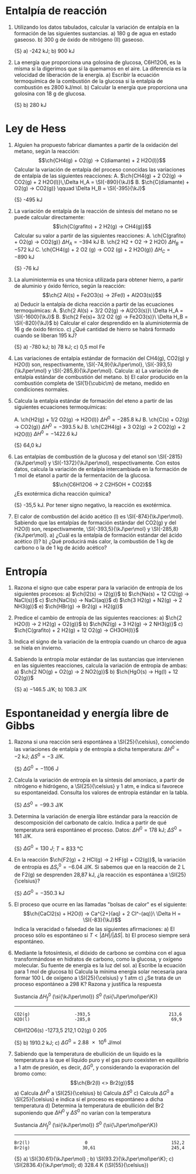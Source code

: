 Entalpía de reacción
====================

1.  Utilizando los datos tabulados, calcular la variación de entalpía en la formación de las siguientes sustancias.
    a)  180 g de agua en estado gaseoso.
    b)  300 g de óxido de nitrógeno (II) gaseoso.

    {S} a) -242 kJ; b) 900 kJ

1.  La energía que proporciona una golosina de glucosa, C6H12O6, es la misma si la digerimos que si la quemamos en el aire. La diferencia es la velocidad de liberación de la energía.
    a) Escribir la ecuación termoquímica de la combustión de la glucosa si la entalpía de combustión es 2800 kJ/mol.
    b) Calcular la energía que proporciona una golosina con 18 g de glucosa.

    {S} b) 280 kJ

Ley de Hess
===========

1.  Alguien ha propuesto fabricar diamantes a partir de la oxidación del metano, según la reacción: 
    $$\ch{CH4(g) + O2(g) -> C(diamante) + 2 H2O(l)}$$
    Calcular la variación de entalpía del proceso conocidas las variaciones de entalpía de las siguientes reacciones:
    A.  $\ch{CH4(g) + 2 O2(g) -> CO2(g) + 2 H2O(l)}\,\Delta H_A = \SI{-890}{\kJ}$
    B.  $\ch{C(diamante) + O2(g) -> CO2(g)} \qquad \Delta H_B = \SI{-395}{\kJ}$

    {S} -495 kJ

1.  La variación de entalpía de la reacción de síntesis del metano no se puede calcular directamente:
    $$\ch{C(grafito) + 2 H2(g) -> CH4(g)}$$
    Calcular su valor a partir de las siguientes reacciones:
    A.  \ch{C(grafito) + O2(g) -> CO2(g)} $\Delta H_A = \SI{-394}{\kJ}$
    B.  \ch{2 H2 + O2 -> 2 H2O} $\Delta H_B = \SI{-572}{\kJ}$
    C.  \ch{CH4(g) + 2 O2 (g) -> CO2 (g) + 2 H2O(g)} $\Delta H_C = \SI{-890}{\kJ}$
    
    {S} -76 kJ

1.  La aluminiotermia es una técnica utilizada para obtener hierro, a partir de aluminio y óxido férrico, según la reacción: 
    $$\ch{2 Al(s) + Fe2O3(s) -> 2Fe(l) + Al2O3(s)}$$
    a) Deducir la entalpía de dicha reacción a partir de las ecuaciones termoquímicas:
        A.  $\ch{2 Al(s) + 3/2 O2(g) -> Al2O3(s)}\ \Delta H_A = \SI{-1600}{\kJ}$
        B.  $\ch{2 Fe(s)+ 3/2 O2 (g) -> Fe2O3(s)}\ \Delta H_B = \SI{-820}{\kJ}$
    b) Calcular el calor desprendido en la aluminiotermia de 16 g de óxido férrico.
    c) ¿Qué cantidad de hierro se habrá formado cuando se liberan 195 kJ?
    
    {S} a) -780 kJ; b) 78 kJ; c) 0,5 mol Fe

1.  Las variaciones de entalpía estándar de formación del CH4(g), CO2(g) y H2O(l) son, respectivamente, \SI{-74,9}{\kJ\per\mol}, \SI{-393,5}{\kJ\per\mol} y \SI{-285,8}{\kJ\per\mol}. Calcula:
    a) La variación de entalpía estándar de combustión del metano.
    b) El calor producido en la combustión completa de \SI{1}{\cubic\m} de metano, medido en condiciones normales.

1.  Calcula la entalpía estándar de formación del eteno a partir de las siguientes ecuaciones termoquímicas:

    A.  \ch{H2(g) + 1/2 O2(g) -> H2O(l)} $\Delta H^0 = \SI{-285.8}{\kJ}$
    B.  \ch{C(s) + O2(g) -> CO2(g)} $\Delta H^0 = \SI{-393.5}{\kJ}$
    B.  \ch{C2H4(g) + 3 O2(g) -> 2 CO2(g) + 2 H2O(l)} $\Delta H^0 = \SI{-1422.6}{\kJ}$

    {S} 64,0 kJ

1.  Las entalpías de combustión de la glucosa y del etanol son \SI{-2815}{\kJ\per\mol} y \SI{-1372}{\kJ\per\mol}, respectivamente. Con estos datos, calcula la variación de entalpía intercambiada en la formación de 1 mol de etanol a partir de la fermentación de la glucosa.
    $$\ch{C6H12O6 -> 2 C2H5OH + CO2}$$
    ¿Es exotérmica dicha reacción química?

    {S} -35,5 kJ. Por tener signo negativo, la reacción es exotérmica.

1.  El calor de combustión del ácido acético (l) es \SI{-874}{\kJ\per\mol}. Sabiendo que las entalpías de formación estándar del CO2(g) y del H2O(l) son, respectivamente, \SI{-393,5}{\kJ\per\mol} y \SI{-285,8}{\kJ\per\mol}. 
    a)  ¿Cuál es la entalpía de formación estándar del ácido acético (l)?
    b)  ¿Qué producirá más calor, la combustión de 1 kg de carbono o la de 1 kg de ácido acético?

Entropía
========

1.  Razona el signo que cabe esperar para la variación de entropía de los siguientes procesos:
    a)  $\ch{I2(s) -> I2(g)}$
    b)  $\ch{Na(s) + 12 Cl2(g) -> NaCl(s)}$
    c)  $\ch{NaCl(s) -> NaCl(aq)}$
    d)  $\ch{3 H2(g) + N2(g) -> 2 NH3(g)}$
    e)  $\ch{HBr(g) -> Br2(g) + H2(g)}$

1.  Predice el cambio de entropía de las siguientes reacciones:
    a) $\ch{2 H2O(l) -> 2 H2(g) + O2(g)}$
    b) $\ch{N2(g) + 3 H2(g) -> 2 NH3(g)}$
    c) $\ch{C(grafito) + 2 H2(g) + 12 O2(g) -> CH3OH(l)}$

1.  Indica el signo de la variación de la entropía cuando un charco de agua se hiela en invierno.

1.  Sabiendo la entropía molar estándar de las sustancias que intervienen en las siguientes reacciones, calcula la variación de entropía de ambas:
    a) $\ch{2 NO(g) + O2(g) -> 2 NO2(g)}$
    b) $\ch{HgO(s) -> Hg(l) + 12 O2(g)}$
    
    {S} a) $\SI{-146.5}{\J\per\K}$; b) $\SI{108.3}{\J\per\K}$

Espontaneidad y energía libre de Gibbs
======================================

1.  Razona si una reacción será espontánea a \SI{25}{\celsius}, conociendo las variaciones de entalpía y de entropía a dicha temperatura: $\Delta H^0 = \SI{-2}{\kJ}$; $\Delta S^0 = \SI{-3}{\J\per\K}$.

    {S} $\Delta G^0 = \SI{-1106}{\J}$

1.  Calcula la variación de entropía en la síntesis del amoniaco, a partir de nitrógeno e hidrógeno, a \SI{25}{\celsius} y 1 atm, e indica si favorece su espontaneidad. Consulta los valores de entropía estándar en la tabla.

    {S} $\Delta S^0 = \SI{-99.3}{\J\per\K}$

1.  Determina la variación de energía libre estándar para la reacción de descomposición del carbonato de calcio. Indica a partir de qué temperatura será espontáneo el proceso.
    Datos: $\Delta H^0 = \SI{178}{\kJ}$; $\Delta S^0 = \SI{161}{\J\per\K}$.
    
    {S} $\Delta G^0 = \SI{130}{J}$; $T = \SI{833}{\celsius}$

1.  En la reacción $\ch{F2(g) + 2 HCl(g) -> 2 HF(g) + Cl2(g)}$, la variación de entropía es $\Delta S_r^0 = \SI{-6.04}{\J\per\K}$. Si sabemos que en la reacción de 2 L de F2(g) se desprenden 28,87 kJ, ¿la reacción es espontánea a \SI{25}{\celsius}?

    {S} $\Delta G^0 = \SI{-350.3}{\kJ}$

1.  El proceso que ocurre en las llamadas "bolsas de calor" es el siguiente:
    $$\ch{CaCl2(s) + H2O(l) -> Ca^{2+}(aq) + 2 Cl^-(aq)}\ \Delta H = \SI{-83}{\kJ}$$
    Indica la veracidad o falsedad de las siguientes afirmaciones:
    a)  El proceso sólo es espontáneo si $T < |\Delta H|/|\Delta S|$.
    b)  El proceso siempre será espontáneo.

1.  Mediante la fotosíntesis, el dióxido de carbono se combina con el agua transformándose en hidratos de carbono, como la glucosa, y oxígeno molecular. Su fuente de energía es la luz del sol.
    a) Escribe la ecuación para 1 mol de glucosa
    b) Calcula la mínima energía solar necesaria para formar 100 L de oxígeno a \SI{25}{\celsius} y 1 atm
    c) ¿Se trata de un proceso espontáneo a 298 K? Razona y justifica la respuesta

      Sustancia     $\Delta H_f^0$ (\si{\kJ\per\mol})      $S^0$ (\si{\J\per\mol\per\K})
    ------------- -------------------------------------  ---------------------------------
        CO2(g)                 -393,5                              213,6
        H2O(l)                 -285,8                               69,9
      C6H12O6(s)              -1273,5                              212,1
        O2(g)                     0                                205

    {S} b) 1910.2 kJ; c) $\Delta G^0 = \SI{2.88e6}{\J\per\mol}$

1.  Sabiendo que la temperatura de ebullición de un líquido es la temperatura a la que el líquido puro y el gas puro coexisten en equilibrio a 1 atm de presión, es decir, $\Delta G^0$, y considerando la evaporación del bromo como: 
    $$\ch{Br2(l) <> Br2(g)}$$
    a)  Calcula $\Delta H^0$ a \SI{25}{\celsius}
    b)  Calcula $\Delta S^0$ 
    c)  Calcula $\Delta G^0$ a \SI{25}{\celsius} e indica si el proceso es espontáneo a dicha temperatura
    d)  Determina la temperatura de ebullición del Br2 suponiendo que $\Delta H^0$ y $\Delta S^0$ no varían con la temperatura

      Sustancia     $\Delta H_f^0$ (\si{\kJ\per\mol})      $S^0$ (\si{\J\per\mol\per\K})
    ------------- -------------------------------------  ---------------------------------  
        Br2(l)                     0                                152,2
        Br2(g)                    30,61                             245,4

    {S} a) \SI{30.61}{\kJ\per\mol} ; b) \SI{93.2}{\kJ\per\mol\per\K}; c) \SI{2836.4}{\kJ\per\mol}; d) 328.4 K (\SI{55}{\celsius})